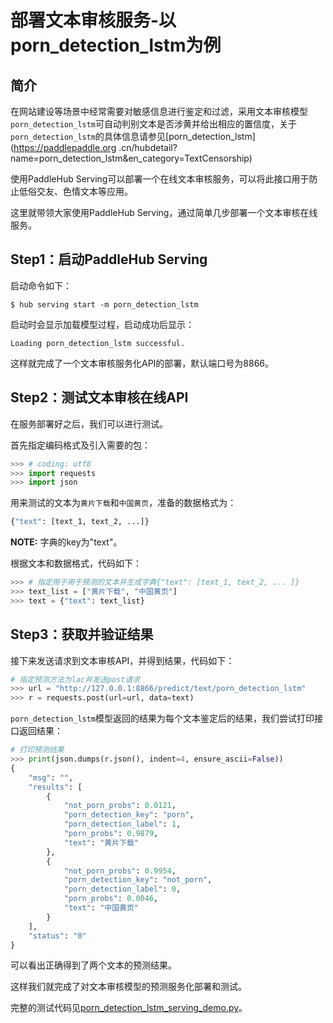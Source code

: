 # 部署文本审核服务-以porn_detection_lstm为例
## 简介
在网站建设等场景中经常需要对敏感信息进行鉴定和过滤，采用文本审核模型`porn_detection_lstm`可自动判别文本是否涉黄并给出相应的置信度，关于`porn_detection_lstm`的具体信息请参见[porn_detection_lstm](https://paddlepaddle.org
.cn/hubdetail?name=porn_detection_lstm&en_category=TextCensorship)

使用PaddleHub Serving可以部署一个在线文本审核服务，可以将此接口用于防止低俗交友、色情文本等应用。

这里就带领大家使用PaddleHub Serving，通过简单几步部署一个文本审核在线服务。

## Step1：启动PaddleHub Serving
启动命令如下：
```shell
$ hub serving start -m porn_detection_lstm  
```
启动时会显示加载模型过程，启动成功后显示：
```shell
Loading porn_detection_lstm successful.
```
这样就完成了一个文本审核服务化API的部署，默认端口号为8866。

## Step2：测试文本审核在线API
在服务部署好之后，我们可以进行测试。

首先指定编码格式及引入需要的包：
```python
>>> # coding: utf8
>>> import requests
>>> import json
```

用来测试的文本为`黄片下载`和`中国黄页`，准备的数据格式为：
```python
{"text": [text_1, text_2, ...]}  
```
**NOTE:** 字典的key为"text"。

根据文本和数据格式，代码如下：
```python
>>> # 指定用于用于预测的文本并生成字典{"text": [text_1, text_2, ... ]}
>>> text_list = ["黄片下载", "中国黄页"]
>>> text = {"text": text_list}
```
## Step3：获取并验证结果
接下来发送请求到文本审核API，并得到结果，代码如下：
```python
# 指定预测方法为lac并发送post请求
>>> url = "http://127.0.0.1:8866/predict/text/porn_detection_lstm"
>>> r = requests.post(url=url, data=text)
```
`porn_detection_lstm`模型返回的结果为每个文本鉴定后的结果，我们尝试打印接口返回结果：
```python
# 打印预测结果
>>> print(json.dumps(r.json(), indent=4, ensure_ascii=False))
{
    "msg": "",
    "results": [
        {
            "not_porn_probs": 0.0121,
            "porn_detection_key": "porn",
            "porn_detection_label": 1,
            "porn_probs": 0.9879,
            "text": "黄片下载"
        },
        {
            "not_porn_probs": 0.9954,
            "porn_detection_key": "not_porn",
            "porn_detection_label": 0,
            "porn_probs": 0.0046,
            "text": "中国黄页"
        }
    ],
    "status": "0"
}
```
可以看出正确得到了两个文本的预测结果。

这样我们就完成了对文本审核模型的预测服务化部署和测试。

完整的测试代码见[porn_detection_lstm_serving_demo.py](porn_detection_lstm_serving_demo.py)。
